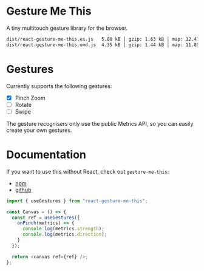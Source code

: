 # Gesture Me This

A tiny multitouch gesture library for the browser.

```bash
dist/react-gesture-me-this.es.js   5.80 kB │ gzip: 1.63 kB │ map: 12.47 kB
dist/react-gesture-me-this.umd.js  4.35 kB │ gzip: 1.44 kB │ map: 11.89 kB
```

# Gestures

Currently supports the following gestures:
- [x] Pinch Zoom
- [ ] Rotate
- [ ] Swipe

The gesture recognisers only use the public Metrics API, so you can easily create your own gestures.

# Documentation

If you want to use this without React, check out `gesture-me-this`:
- [npm]()
- [github](https://github.com/rope-hmg/gesture-me-this)

```ts
import { useGestures } from "react-gesture-me-this";

const Canvas = () => {
  const ref = useGestures({
    onPinch(metrics) => {
      console.log(metrics.strength);
      console.log(metrics.direction);
    }
  });

  return <canvas ref={ref} />;
};
```
